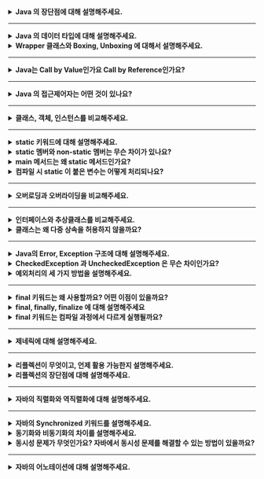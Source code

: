 <details>
    <summary><b>Java 의 장단점에 대해 설명해주세요.</b></summary>

> 먼저 자바의 장점에 대해서 설명해보겠습니다. 자바는 객체지향의 특징을 잘 살려서 개발할 수 있는 언어입니다.  
> 그리고 자바는 JVM 위에서 동작하기 때문에, 자바 프로그램은 운영체제에 관계 없이 실행할 수 있다는 장점이 있습니다.  
> 또한 자바의 가비지 컬렉터가 메모리를 자동으로 괸리해준다는 장점도 있습니다.  
> 자바의 단점으로는, 자바 코드가 실행되기 위해서는 바이트코드로 컴파일되고, 다시 한번 컴퓨터가 이해할 수 있는 기계어로 번역되어야 합니다.  
> 그렇기 때문에 속도가 느리다는 단점이 있습니다. 이 단점은 JIT 컴파일러와 같은 기술들로 많이 개선되었습니다.  
> 그리고 파이썬과 같은 언어에 비해 코드가 복잡하다는 단점도 있습니다.

- 장점
    - Java의 장점으로는 JVM에서 동작하기 때문에, 운영체제에 독립적이라는 점입니다.
    - Java는 객체지향의 특징을 잘 살려서 개발할 수 있는 언어입니다.
    - 또한 가비지 컬렉터에 의해 GC가 일어나서, 메모리 관리를 자동으로 해준다는 장점이 있습니다.<br>
- 단점
  - 단점으로는 바이트 코드로 컴파일되고, 이 바이트 코드가 다시 한번 컴퓨터가 이해할 수 있는 기계어로 번역되기 때문에, 수행속도가 비교적 느립니다.
  - 또한 python 과 같은 언어와 비교했을 때 코드가 다소 장황하다는 단점도 있습니다.

- 꼬리질문
  - JIT 컴파일러에 대해 설명해주실 수 있나요?
  - JIT 컴파일러의 어떤 점 때문에 앞서 말하신 단점이 개선된건지 설명해주실 수 있나요?
  - JVM 관련 질문
  - OOP 관련 질문
    - 자바가 객체지향의 특징을 잘 살렸다고 하셨는데, 예시를 하나 들어주실 수 있나요?
</details>

---

<details>
    <summary><b>Java 의 데이터 타입에 대해 설명해주세요.</b></summary>

> 자바의 데이터 타입에는 기본형 타입과 참조형 타입이 있습니다.  
> 기본형 타입은 정수형, 실수형, 문자, 논리 값을 직접 저장하는 타입을 말합니다.
> 참조형 타입은 기본형 타입을 제외한 나머지 타입으로, 힙 영역에 저장된 데이터의 주소가 변수에 저장된다는 특징이 있습니다.  
> 참조형 타입의 종류로는 클래스, 인터페이스, 열거형, 배열 등이 있습니다.

- Java 의 데이터 타입에는 primitive 타입과 reference 타입이 존재합니다. 
  - primitive 타입은 정수형, 실수형, 문자, 논리 값을 직접 저장하는 타입입니다.
  - reference 타입은 primitive 타입을 제외한 타입으로, reference 타입에는 힙 영역에 저장된 데이터의 메모리 주소를 저장합니다.
- 꼬리 질문
  - String은 기본형인가요, 참조형인가요?
</details>

<details>
    <summary><b>Wrapper 클래스와 Boxing, Unboxing 에 대해서 설명해주세요.</b></summary>

> 우선 래퍼 클래스는 기본형 타입을 객체로 감싼 클래스입니다. 프로그래밍을 하다 보면 객체 타입만을 받아야 하는 경우가 있는데, 기본형 타입을 객체 타입으로 취급해야 할 때 사용합니다.  
> 박싱은 기본형 타입을 래퍼 클래스로 감싸는 과정을 의미하고, 언박싱은 래퍼 클래스를 기본형 타입으로 꺼내는 과정을 의미합니다.

- 래퍼 클래스란 원시 타입의 데이터를 객체로 감싼 클래스입니다. 
  - 프로그래밍을 하다 보면 객체 타입만을 받을 수 있는 경우가 있는데, 원시 타입을 객체로 취급해야 할 때 사용합니다.
- 래퍼 클래스의 값을 변경할 수 없습니다. 값이 바뀌길 원한다면 새로운 값을 감싼 래퍼 클래스를 생성해야 합니다.
- 박싱은 원시 타입을 래퍼 클래스로 감싸는 과정을 의미하고, 언박싱은 래퍼 클래스를 기본형 데이터로 꺼내는 과정을 의미합니다.
- 꼬리질문
  - 오토박싱이라는 키워드에 대해 설명해주세요
  - JDK 1.5 부터는 박싱, 언박싱을 명시적으로 해주지 않아도 자동으로 해당 작업을 해주는 오토박싱, 오토언박싱이 가능합니다.
    - 오토박싱은 원시 타입의 데이터를 래퍼 클래스에 대입할 때 이루어집니다. 
    - 오토 언박싱은 래퍼 클래스의 값을 원시 타입으로 변환할 때 이루어집니다.
    - 오토박싱은 언뜻보면 원시 값을 편리하게 래퍼 클래스로 사용할 수 있어보이지만, 내부적으로는 객체 생성과 같은 비용이 나가는 동작이 포함되어있기 때문에, 의도하지 않은 오토박싱을 없애야 합니다.
</details>

---

<details>
    <summary><b>Java는 Call by Value인가요 Call by Reference인가요?</b></summary>

> 자바는 Call by Value입니다. 우선 기본형 타입을 전달할 때는 그 값을 복사해서 전달합니다.   
> 그리고 자바에서 래퍼런스 타입을 파라미터로 넘길 때, 레퍼런스 자체를 전달하는 것이 아니라 레퍼런스가 저장된 메모리 주소를 복사해서 전달합니다.  
> 그렇기 때문에, 메서드 내부에서 레퍼런스 타입의 파라미터를 재할당 한다고 해도, 메서드 밖의 원본에는 영향이 가지 않습니다.
> 이런 이유로, Call by Value입니다.

- Java는 모든 타입이 Call by Value로 동작합니다. 
  - C와 다르게 Java는 Reference Type을 전달할 때 레퍼런스 자체를 전달하는 것이 아니라, 레퍼런스가 저장된 메모리 주소를 복사해서 전달합니다.
  - 그렇기 때문에, 메서드 내부에서 reference type 파라미터에 객체를 재할당 한다고 해도, 원본에는 영향이 가지 않습니다.
</details>

---

<details>
    <summary><b>Java 의 접근제어자는 어떤 것이 있나요?</b></summary>

> Java의 접근 제어자에는 private, default, protected, public이 있습니다.  
> private은 멤버가 속한 클래스에서만 접근할 수 있게 하는 접근 제어자입니다.  
> default는 별다른 접근 제어자를 선언하지 않았을 때 적용되고, 클래스와 클래스가 속한 패키지 내부에서만 접근 가능합니다.  
> protected는 default 접근 제어자가 가능한 범위에 해당 클래스를 상속한 자식 클래스까지 접근을 허용합니다.  
> public은 프로젝트의 모든 클래스에서 접근 가능합니다.

- 접근 제어자란 클래스 멤버의 외부에서의 접근을 제어하는 키워드입니다. 
- 접근 제어자에는 private, default, protected, public 의 4가지가 존재합니다.
  - private 은 외부에서의 접근을 할 수 없도록 하는 접근 제어자입니다. 
  - default 접근 제어자는 Java에서 지원하는 기본 접근 제어자로, 별다른 접근 제어자를 선언하지 않으면 자동으로 default 접근 제어자가 적용됩니다. 같은 클래스 내부에서, 그리고 같은 패키지 내부의 다른 클래스에서 접근 가능합니다.
  - protected 은 default 접근 제어자의 적용 범위에서 상속받은 자식 클래스 까지 접근을 허용하는 접근제어자 입니다.
  - public 은 프로젝트 내부의 어디에서든 접근할 수 있는 접근 제어자입니다.
- 인터페이스의 메서드에 접근제어자를 붙여주지 않게 되면 접근 범위는 어떻게 되나요?
</details>

---

<details>
    <summary><b>클래스, 객체, 인스턴스를 비교해주세요.</b></summary> 

> 클래스란 서로 연관된 필드와 메서드로 이루어진 객체의 설계도라고 할 수 있습니다.  
> 객체는 클래스의 설계대로 구현될 대상을 의미합니다.  
> 인스턴스는 클래스를 통해서 구체화된 각각의 실체를 의미합니다.

- 클래스란 연관된 필드와 메서드로 이루어진 객체의 설계도라고 할 수 있습니다.
- 객체는 클래스의 설계대로 구현해야 할 대상을 의미합니다.
- 인스턴스는 클래스를 통해서 구체된화 각각의 실체를 의미합니다.
</details>

---

<details>
    <summary><b>static 키워드에 대해 설명해주세요.</b></summary> 

> static 멤버를 선언하면, 클래스가 로드되는 시점에 같이 초기화 되어서 인스턴스 생성 없이 사용할 수 있습니다.  
> 또한 static 멤버는 스태틱 영역에 생성되기 때문에, 모든 객체들이 공유할 수 있습니다. 그리고 처음 메모리에 할당되면 프로그램이 종료될 떄 까지 할당된 채로 존재합니다.

- 클래스에서 static 멤버를 선언하면, 해당 클래스가 Method 영역 메모리에 적재되는 시점에 같이 초기회되어 모든 객체가 공유할 수 있습니다.
- static 멤버는 처음 메모리에 적재되면 프로그램이 종료될 때 까지 할당된 채로 존재합니다.
</details>

<details>
    <summary><b>static 멤버와 non-static 멤버는 무슨 차이가 있나요?</b></summary>

> static 멤버는 클래스당 한번 생성됩니다. 그리고 Method 영역에 할당됩니다. 따라서 static 멤버는 인스턴스가 생성되지 않고도 사용할 수 있고, 모든 객체가 공유할 수 있습니다. 하지만 GC의 관리를 받을 수 없습니다.  
> non-static 멤버는 객체마다 각각 생성됩니다. 그리고 객체가 생성될 때 heap 영역에 할당됩니다. 객체가 사라지면 non-static 멤버도 함께 사라지고, GC의 관리를 받을 수 있습니다.

- 생성 시점
  - static 멤버는 클래스당 한번 생성됩니다. 
  - 하지만 non-static 멤버는 클래스의 인스턴스마다 생성됩니다. 
- 메모리 영역
  - static 멤버는 JVM 메모리의 Method 영역에 적재됩니다. 따라서 static 멤버는 인스턴스가 생성되기 전에도 사용할 수 있습니다. 대신 프로그램이 종료될 때 까지 존재합니다.
  - 하지만 non-static 멤버는 인스턴스화될 때 Heap 영역에 할당됩니다. 그래서 GC의 관리를 받을 수 있다는 장점이 있습니다. 객체가 사라지면 non static 멤버도 사라집니다.</p>
- 꼬리질문
  - 그럼 non-static 멤버는 메모리 공간의 어디에 저장되나요?
  - non-static inner 클래스와 static inner 클래스의 차이점은 무엇인가요?
    - non-static inner가 인스턴스화되기 위해서는 먼저 바깥 클래스를 인스턴스화되어야 하고, 이 과정에서 클래스 외부 참조가 생깁니다. 그렇기 때문에 외부 클래스가 더이상 사용되지 않아도 내부 클래스가 유지된다면 GC의 대상이 되지 않습니다  
    - static inner 클래스는 외부 참조가 없기 때문에, 내부 참조를 생성하기 위해 일회용으로 생성된 바깥 클래스는 GC의 대상이 되어 제거됩니다.
  - static 메서드는 오버라이딩될까요?
    - 되지 않습니다. static 메서드는 컴파일 시점에 어떤 타입의 메서드가 실행될지 정해집니다. 
    - 반면에 오버라이딩된 메서드는 런타임 시점에 어떤 타입의 메서드가 실행될 지 결정됩니다.
    - 메서드가 실행될 시점이 서로 다르기 때문에 static과 오버라이딩은 어울릴 수 없습니다.
</details>

<details>
    <summary><b>main 메서드는 왜 static 메서드인가요?</b></summary> 

> main 메서드는 프로그램의 시작점이기 때문에, main 메서드가 선언된 클래스가 인스턴스화되지 않고 실행되어야 합니다. 그렇기 때문에 main 메서드는 static이어야 합니다.

- main 메서드는 프로그램의 시작점입니다. main 메서드가 선언된 클래스가 인스턴스화되지 않고 실행되어야 하기 때문에 main 메서드는 static이어야 합니다.
</details>

<details>
    <summary><b>컴파일 시 static 이 붙은 변수는 어떻게 처리되나요?</b></summary>

> static 변수는 클래스 로딩 시점에 Method 영역에 초기화됩니다.

- static 변수는 클래스 로딩 시점에 Method 영역에 초기화됩니다.
</details>

---

<details>
    <summary><b>오버로딩과 오버라이딩을 비교해주세요.</b></summary> 

> 오버로딩은 메서드의 이름은 동일하지만, 파라미터의 종류와 개수를 다르게 하여 정의하는 방식입니다.  
> 그리고 오버라이딩은 부모 클래스 혹은 인터페이스의 메서드를 동일한 시그니처로 재정의하는 방식을 의미합니다.

- 오버로딩은 메서드의 이름은 동일하지만, 파라미터의 종류와 개수를 다르게 하여 정의하는 방식입니다.
- 그리고 오버라이딩은 부모 클래스 혹은 인터페이스의 시그니처가 동일한 메서드를 재정의하는 방식입니다.
  - 오버라이딩 한 메서드의 리턴 타입은 부모 클래스의 메서드 리턴 타입과 동일해야 하거나, 리턴 타입의 자식 클래스여야 합니다.
</details>

---

<details>
    <summary><b>인터페이스와 추상클래스를 비교해주세요.</b></summary> 

> 추상 클래스는 abstract 키워드가 붙은 클래스로, 추상 메서드가 있다면 상속 받은 클래스는 해당 메서드를 오버라이딩 해야합니다.  
> 추상 클래스는 공통되는 필드와 메서드들을 상위 클래스로 추상화하고자 할 때 사용합니다.  
> 인터페이스는 interface 키워드로 생성할 수 있고, 상수와 추상 메서드, 혹은 default 메서드를 가지고 있습니다.  
> 인터페이스는 인터페이스를 구현한 클래스들이 같은 동작을 한다는 것을 보장하기 위해 사용합니다. 다중 상속을 위해서 사용할 수도 있습니다.

- 추상 클래스
  - 추상클래스는 abstract 키워드가 붙은 클래스를 의미합니다.  
  - 추상 메서드가 없어도 추상 클래스로 만들 수 있지만, 추상 메서드가 있다면 반드시 추상 클래스로 선언해야 합니다.  
  - 추상 메서드의 목적은 인스턴스를 생성하기 위함이 아니라, 상속을 위한 부모 클래스로 활용하기 위합입니다.
  - 추상클래스는 클래스들이 공통 멤버(필드, 메서드)들이 많아서 공통점들을 상위 클래스로 추상화하고 싶을 때 사용합니다. 
- 인터페이스
  - 인터페이스는 interface 키워드로 생성하고, 상수와 추상 메서드, 혹은 default 메서드만을 가지고 있습니다.
  - 인터페이스는 구체 클래스가 같은 동작을 한다는 것을 보장하기 위해 사용합니다. 혹은 다중 상속을 하고 싶을 때 사용합니다.
- 꼬리 질문
  - 추상 메서드?
  - 어느 상황에 추상 클래스를 사용하고, 어느 상황에 인터페이스를 사용할 것 같나요?(본인 생각)
</details>

<details>
    <summary><b>클래스는 왜 다중 상속을 허용하지 않을까요?</b></summary> 

> 자바는 클래스의 다중 상속 시 생기는 다이아몬드 문제를 언어적으로 막기 위해 다중 상속을 허용하지 않습니다.  
> 여기에서 다이아몬드 문제란, 상속구조가 다이아몬드 형태로 이루어져 있을 때 어느 부모 쪽의 메서드를 호출해야할지 모호해지는 문제를 의미합니다.  
> 인터페이스는 다중 상속을 지원합니다. 인터페이스의 추상 메서드는 구체화되어있지 않기 때문에, 다중 상속을 받아도 문제가 되지 않습니다.

- 자바는 클래스의 다중 상속 시 생기는 다이아몬드 문제를 언어적으로 막기 위해 다중 상속을 허용하지 않습니다.  
  - 다이아몬드 문제란, 상속구조가 다이아몬드 형태로 이루어져 있을 때 부모 클래스 두 곳에서 모두 동일한 메서드를 오버라이딩했다면, 어느 쪽 메서드를 호출해야 할지 몰라 충돌이 발생하는 문제입니다.  
  - 인터페이스는 다중 상속을 지원합니다. 상위 여러 인터페이스를 다중 상속받아도 상위 인터페이스의 메서드는 구체화가 되어있지 않기 때문에, 다이아몬드 문제가 발생하지 않습니다.
  - 다만 default 메서드로 이루어져 있을 경우에는, 인터페이스를 구현하는 쪽에서 상위 인터페이스의 메서드를 호출하는 식이 아니라, 직접 메서드를 구현해야 합니다.
</details>

---

<details>
    <summary><b>Java의 Error, Exception 구조에 대해 설명해주세요.</b></summary>

> 우선 Error와 Exception은 Throwable 클래스를 상속하고 있습니다.  
> Throwable 클래스를 상속받음으로써 에러와 예외는 발생한 오류 상황에 대한 메세지 관리와, 오류의 원인들을 연결해서 출력하는 기능을 갖습니다.  
> Error는 프로그래머가 대처하기 어려운, 심각한 오류를 의미합니다.  
> Exception은 프로그래머가 대처할 수 있고, 혹은 직접 발생시켜 프로그램의 흐름을 제어할 수 있는 오류를 의미합니다.

- 우선 Error와 Exception은 Throwable 를 상속받고 있습니다.  
- Throwable 클래스는 getMessage와 printStackTrace 메서드가 있습니다.
- 따라서 에러와 예외는 공통적으로 발생한 오류 상황에 대한 메세지를 관리하고, 오류의 원인들을 연결해서 출력하는 기능을 갖고 있습니다.

- 꼬리 질문
  - Error와 Exception의 차이는 뭘까요?
    - Error는 프로그래머가 대처하기 어려운 오류를 의미합니다. 대표적으로 StackOverFlow와 OutOfMemory 에러가 있습니다.  
    - Exception은 프로그래머가 대처할 수 있고, 혹은 직접 발생시켜 프로그램의 흐름을 제어할 수 있는 오류를 의미합니다. 대표적으로 NPE가 있습니다.   
     
</details>

<details>
    <summary><b>CheckedException 과 UncheckedException 은 무슨 차이인가요?</b></summary> 

> CheckedException은 컴파일 시점에 해당 예외를 catch하는지 확인합니다. 해당 예외를 잡지 않으면 컴파일 에러가 발생하기 때문에, 반드시 예외를 해결하도록 강제합니다.
> 그에 반해 UncheckedException은 컴파일 시점에 해당 예외를 잡아서 처리해도 되고, 잡지 않아도 됩니다.  
> 개발자의 실수, 혹은 사용자의 실수에 의해 예외가 발생하는 경우 처리를 위임하는 방식으로 사용할 수 있습니다.

- CheckedException은 컴파일 시점에 해당 예외를 catch하는지 확인합니다.  
  - 해당 예외를 잡지 않으면 컴파일 에러가 발생하기 때문에, 반드시 예외를 해결하도록 강제합니다.  
- UncheckedException은 컴파일 시점에 해당 예외를 체크하지 않습니다.
  - 해당 예외를 잡아서 처리해도 되고, 잡지 않아도 됩니다.
  - 개발자의 실수, 혹은 사용자의 실수에 의해 예외가 발생할 경우 처리를 위임하는 방식으로 사용할 수 있습니다.  

- 꼬리 질문
  - 지원자님은 Checked와 Unchecked 중에 어떤 예외를 선호하시나요? 이유와 함께 설명해주세요 
</details>

<details>
    <summary><b>예외처리의 세 가지 방법을 설명해주세요.</b></summary>

> 첫 번째 방법은 예외를 복구하는 방법입니다. 예외가 발생하면 문제를 해결해서 정상적인 상태로 되돌려 놓는 방법으로, 예외가 발생해도 어플리케이션은 정상적으로 동작합니다.  
> 두 번째 방법은 예외를 회피하는 방법입니다. 예외를 처리하지 않고 호출한 쪽으로 예외를 전달하는 방식으로, 호출한 쪽에서 처리하는 것이 최선일 때 사용하는 것이 좋습니다.  
> 세 번째 방법은 예외를 전환하는 방법입니다. 예외를 처리하지 않지만 적절한 예외로 변환해서 던지는 방법입니다. 좀 더 명확한 의미로 예외를 발생시키기 위한 방법입니다.
</details>

---

<details>
    <summary><b>final 키워드는 왜 사용할까요? 어떤 이점이 있을까요?</b></summary> 

> final 키워드를 사용함으로써 변경 가능성을 최소화할 수 있습니다.  
> final 키워드를 변수에 사용하면, 해당 변수는 상수가 되기 때문에 상태를 추적할 필요가 사라집니다.  
> 또한 final 키워드를 활용해 객체 자체를 불변으로 만든다면, 객체 역시 상태를 추적하지 않고 단순하게 사용할 수 있습니다.  
> 이를 통해 코드의 사이드이펙트를 줄이고, 디버깅 시 이점을 줄 수 있다고 생각합니다.

- final 키워드는 상태를 변경시킬 수 없게 만들기 위해 사용합니다.
  - final 변수를 선언할 경우, 한번 초기화된 경우 변수가 저장하는 값을 변경할 수 없습니다.
  - final 메서드를 선언할 경우, 하위 클래스가 해당 메서드를 오버라이딩 할 수 없습니다.
  - final 클래스를 선언할 경우, 해당 클래스는 상속 불가능한 클래스가 됩니다.
- 객체 세상에서 final을 사용하는 이유를 생각해보면, 변경 가능성을 최소화한다는 이점이 있습니다. 
  - final 키워드를 사용하면, 해당 변수는 상수로서 존재하기 때문에, 상태값을 추적할 필요가 사라집니다.
  - 이를 통해 코드의 사이드이펙트를 줄이고, 디버깅 시 이점을 줄 수 있다고 생각합니다.

- 꼬리 질문
  - 불변 객체의 장단점(이펙티브 자바 - 아이템 17)
</details>


<details>
    <summary><b>final, finally, finalize 에 대해 설명해주세요</b></summary> 

> final은 변수, 메서드, 클래스 등에 선언하여 변경되거나 오버라이딩, 상속될 수 없음을 명시하는 키워드입니다.
> finally는 try - catch 구문 동작 이후 꼭 실행되어야 할 동작을 작성하는 코드 구문입니다.
> finalize는 GC가 해당 객체가 더이상 참조되지 않는다고 판단할 때 호출하는 메서드입니다.
</details>

<details>
    <summary><b>final 키워드는 컴파일 과정에서 다르게 실행될까요?</b></summary> 

> final 변수를 참조하고 있는 java 파일이 컴파일되면 해당 참조를 상수로 변환하여 컴파일합니다.
</details>

---

<details>
    <summary><b>제네릭에 대해 설명해주세요.</b></summary>

> 제네릭은 타입 안정성을 높여주고 형변환의 번거로움을 줄여주는 기능입니다.   
> 제네릭이 있기 전에는 컬렉션에서 객체를 꺼낼 때 마다 형변환을 해주어야 했고, 잘못된 타입을 넣었다면 형변환 시 오류가 발생했습니다. 
> 하지만 제네릭을 사용하게 되면서 컬렉션이 담을 수 있는 타입을 컴파일러에게 알려줘서, 형변환 체크를 컴파일 시점에 할 수 있게 되었습니다.

  ```java
  class NonGeneric{
    List numbers = Arrays.asList(1, 2, 3, 4, 5, 6);
    int sum = 0;
    for (Object number : numbers) {
      sum += (int) number;
    }
  }
  
  class Generic{
    List<Integer> numbers = Arrays.asList(1, 2, 3, 4, 5, 6); // 잘못된 타입이 들어왔다면 컴파일 시점에 이를 검사할 수 있음
    int sum = 0;
    for (Integer number : numbers) {
        sum += number; // 불필요한 형변환이 사라짐
    }
  }
  ```

- 꼬리 질문
  - 와일드카드에 대해서 설명해주세요
</details>

---

<details>
    <summary><b>리플렉션이 무엇이고, 언제 활용 가능한지 설명해주세요.</b></summary> 

> 리플렉션은 메모리에 올라와있는 클래스에 대한 정보들을 가져와 인스턴스화하고, 필드 및 메서드들을 활용할 수 있도록 하는 API 입니다.  
> 리플렉션은 Class 객체를 통해서 생성자, 메서드, 필드, 어노테이션 등의 자세한 정보를 가져올 수 있습니다.  
> 뿐만 아니라 해당 클래스 정보를 통해 인스턴스화하고, 메서드를 실행하며, 필드의 값을 변경하는 등의 작업도 가능합니다.  
> 리플렉션은 컴파일 타임에는 어떤 클래스를 사용해야 할지 모르지만, 런타임 시점에서 특정 클래스를 사용해야 할 경우에 활용합니다.

- 리플렉션은 메모리에 올라와있는 클래스에 대한 정보들을 가져오는 기능입니다.  
- 리플렉션 API는 Class 인스턴스를 통해 사용할 수 있습니다. 클래스 객체를 통해서 생성자, 메서드, 필드, 어노테이션 등의 정보를 가져올 수 있습니다.  
- 단순히 정보를 가져오는 것 뿐만 아니라, 클래스의 인스턴스를 만들고, 메서드를 실행하며, 필드의 값을 변경할 수도 있습니다.  
- 그리고 클래스의 요소들이 private로 감춰져 있다고 해도, 해당 요소의 접근 가능 여부를 변경하여 직접 접근할 수도 있습니다.  
- 작성 시점에는 어떤 클래스를 사용해야 할지 모르지만, 런타임 시점에서 클래스를 사용해야 할 경우에 활용합니다.

- 꼬리 질문
  - Spring 에서 리플렉션이 사용되는 예시를 설명해주세요
  - Spring의 DI에서 리플렉션이 사용됩니다.
</details>

<details>
    <summary><b>리플렉션의 장단점에 대해 설명해주세요.</b></summary> 

> 리플렉션의 장점으로는, 클래스의 타입을 알지 못해도 런타임 시점에 동적으로 클래스를 인스턴스화하고 조작하는 등의 유연한 프로그래밍이 가능하다는 점입니다.  
> 이런 장점을 활용해서 프레임워크, 라이브러리, 디버깅 및 테스트 도구 등을 설계할 수 있습니다.  
> 리플렉션의 단점으로는, 런타임 시점에 클래스에 대한 정보를 가져오므로 성능 이슈가 있습니다.  
> 또한 private로 감쳐줘 있는 필드, 메서드들을 그대로 가져올 수 있으므로, 내부가 노출되면서 추상화가 깨지는 단점이 있습니다.

- 장점
  - 리플렉션은 클래스의 타입을 알지 못해도, 이를 런타임 시점에 동적으로 생성하고 조작하는 등의 유연한 프로그래밍이 가능합니다.  
    - 이런 장점을 활용하여 프레임워크, 라이브러리, 디버깅 및 테스트 도구 등을 설계합니다. 사용자가 어떤 클래스를 만들지 알 수 없기 때문입니다.  
- 단점
  - 런타임 시점에 클래스에 대한 정보를 가져오므로 성능 이슈가 있습니다.  
  - 또한 private로 감춰져 있는 필드, 메서드들을 그대로 갖고 올 수 있으므로, 내부가 노출되면서 추상화가 깨집니다.  
  - 이런 이유들로, 개발자를 위한 도구를 만드는 등 리플렉션을 사용해야만 하는 경우가 아니라면 사용하지 않는 것이 좋다고 생각합니다.
</details>

---

<details>
    <summary><b>자바의 직렬화와 역직렬화에 대해 설명해주세요.</b></summary> 
</details>

---

<details>
    <summary><b>자바의 Synchronized 키워드를 설명해주세요.</b></summary> 
</details>

<details>
    <summary><b>동기화와 비동기화의 차이를 설명해주세요.</b></summary> 
</details>

<details>
    <summary><b>동시성 문제가 무엇인가요? 자바에서 동시성 문제를 해결할 수 있는 방법이 있을까요?</b></summary> 
</details>

---

<details>
    <summary><b>자바의 어노테이션에 대해 설명해주세요.</b></summary> 
</details>

